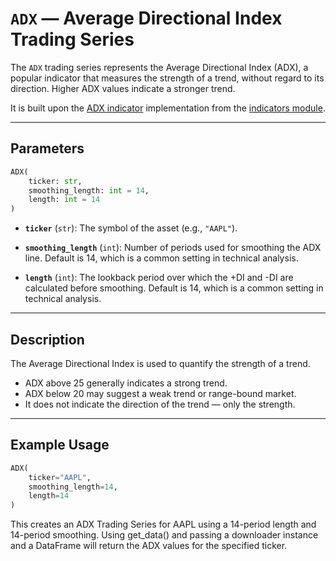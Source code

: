 
# `ADX` — Average Directional Index Trading Series

The `ADX` trading series represents the Average Directional Index (ADX), a popular indicator that measures the strength of a trend, without regard to its direction. Higher ADX values indicate a stronger trend.

It is built upon the [ADX indicator](https://github.com/DrDanicka/trading_strategy_tester/blob/main/trading_strategy_tester/indicators/trend/adx.py) implementation from the [indicators module](../indicators.md).

---

## Parameters

```python
ADX(
    ticker: str,
    smoothing_length: int = 14,
    length: int = 14
)
```

- **`ticker`** (`str`): The symbol of the asset (e.g., `"AAPL"`).
  
- **`smoothing_length`** (`int`): Number of periods used for smoothing the ADX line. Default is 14, which is a common setting in technical analysis.
  
- **`length`** (`int`): The lookback period over which the +DI and -DI are calculated before smoothing. Default is 14, which is a common setting in technical analysis.

---

## Description

The Average Directional Index is used to quantify the strength of a trend.
- ADX above 25 generally indicates a strong trend.
- ADX below 20 may suggest a weak trend or range-bound market.
- It does not indicate the direction of the trend — only the strength.

---

## Example Usage

```python
ADX(
    ticker="AAPL",
    smoothing_length=14,
    length=14
)
```
This creates an ADX Trading Series for AAPL using a 14-period length and 14-period smoothing. Using get_data() and passing a downloader instance and a DataFrame will return the ADX values for the specified ticker.
